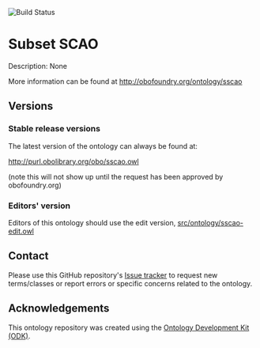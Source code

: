 
![Build Status](https://github.com/anitacaron/sscao/workflows/CI/badge.svg)
# Subset SCAO

Description: None

More information can be found at http://obofoundry.org/ontology/sscao

## Versions

### Stable release versions

The latest version of the ontology can always be found at:

http://purl.obolibrary.org/obo/sscao.owl

(note this will not show up until the request has been approved by obofoundry.org)

### Editors' version

Editors of this ontology should use the edit version, [src/ontology/sscao-edit.owl](src/ontology/sscao-edit.owl)

## Contact

Please use this GitHub repository's [Issue tracker](https://github.com/anitacaron/sscao/issues) to request new terms/classes or report errors or specific concerns related to the ontology.

## Acknowledgements

This ontology repository was created using the [Ontology Development Kit (ODK)](https://github.com/INCATools/ontology-development-kit).